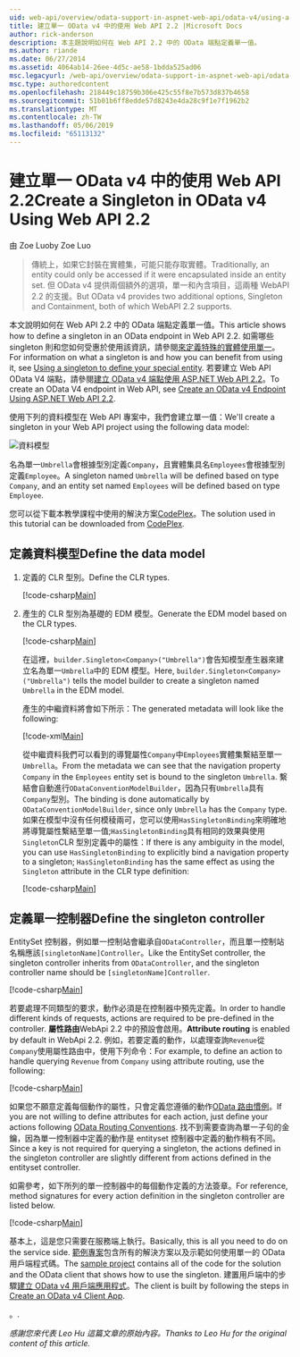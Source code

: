 ```yaml
---
uid: web-api/overview/odata-support-in-aspnet-web-api/odata-v4/using-a-singleton-in-an-odata-endpoint-in-web-api-22
title: 建立單一 OData v4 中的使用 Web API 2.2 |Microsoft Docs
author: rick-anderson
description: 本主題說明如何在 Web API 2.2 中的 OData 端點定義單一值。
ms.author: riande
ms.date: 06/27/2014
ms.assetid: 4064ab14-26ee-4d5c-ae58-1bdda525ad06
msc.legacyurl: /web-api/overview/odata-support-in-aspnet-web-api/odata-v4/using-a-singleton-in-an-odata-endpoint-in-web-api-22
msc.type: authoredcontent
ms.openlocfilehash: 218449c18759b306e425c55f8e7b573d837b4658
ms.sourcegitcommit: 51b01b6ff8edde57d8243e4da28c9f1e7f1962b2
ms.translationtype: MT
ms.contentlocale: zh-TW
ms.lasthandoff: 05/06/2019
ms.locfileid: "65113132"
---
```

# <a name="create-a-singleton-in-odata-v4-using-web-api-22"></a><span data-ttu-id="02670-103">建立單一 OData v4 中的使用 Web API 2.2</span><span class="sxs-lookup"><span data-stu-id="02670-103">Create a Singleton in OData v4 Using Web API 2.2</span></span>

<span data-ttu-id="02670-104">由 Zoe Luo</span><span class="sxs-lookup"><span data-stu-id="02670-104">by Zoe Luo</span></span>

> <span data-ttu-id="02670-105">傳統上，如果它封裝在實體集，可能只能存取實體。</span><span class="sxs-lookup"><span data-stu-id="02670-105">Traditionally, an entity could only be accessed if it were encapsulated inside an entity set.</span></span> <span data-ttu-id="02670-106">但 OData v4 提供兩個額外的選項，單一和內含項目，這兩種 WebAPI 2.2 的支援。</span><span class="sxs-lookup"><span data-stu-id="02670-106">But OData v4 provides two additional options, Singleton and Containment, both of which WebAPI 2.2 supports.</span></span>

<span data-ttu-id="02670-107">本文說明如何在 Web API 2.2 中的 OData 端點定義單一值。</span><span class="sxs-lookup"><span data-stu-id="02670-107">This article shows how to define a singleton in an OData endpoint in Web API 2.2.</span></span> <span data-ttu-id="02670-108">如需哪些 singleton 則和您如何受惠於使用該資訊，請參閱[來定義特殊的實體使用單一](https://blogs.msdn.com/b/odatateam/archive/2014/03/05/use-singleton-to-define-your-special-entity.aspx)。</span><span class="sxs-lookup"><span data-stu-id="02670-108">For information on what a singleton is and how you can benefit from using it, see [Using a singleton to define your special entity](https://blogs.msdn.com/b/odatateam/archive/2014/03/05/use-singleton-to-define-your-special-entity.aspx).</span></span> <span data-ttu-id="02670-109">若要建立 Web API OData V4 端點，請參閱[建立 OData v4 端點使用 ASP.NET Web API 2.2](create-an-odata-v4-endpoint.md)。</span><span class="sxs-lookup"><span data-stu-id="02670-109">To create an OData V4 endpoint in Web API, see [Create an OData v4 Endpoint Using ASP.NET Web API 2.2](create-an-odata-v4-endpoint.md).</span></span> 

<span data-ttu-id="02670-110">使用下列的資料模型在 Web API 專案中，我們會建立單一值：</span><span class="sxs-lookup"><span data-stu-id="02670-110">We'll create a singleton in your Web API project using the following data model:</span></span>

![資料模型](using-a-singleton-in-an-odata-endpoint-in-web-api-22/_static/image1.png)

<span data-ttu-id="02670-112">名為單一`Umbrella`會根據型別定義`Company`，且實體集具名`Employees`會根據型別定義`Employee`。</span><span class="sxs-lookup"><span data-stu-id="02670-112">A singleton named `Umbrella` will be defined based on type `Company`, and an entity set named `Employees` will be defined based on type `Employee`.</span></span>

<span data-ttu-id="02670-113">您可以從下載本教學課程中使用的解決方案[CodePlex](http://aspnet.codeplex.com/sourcecontrol/latest#Samples/WebApi/OData/v4/ODataSingletonSample/)。</span><span class="sxs-lookup"><span data-stu-id="02670-113">The solution used in this tutorial can be downloaded from [CodePlex](http://aspnet.codeplex.com/sourcecontrol/latest#Samples/WebApi/OData/v4/ODataSingletonSample/).</span></span>

## <a name="define-the-data-model"></a><span data-ttu-id="02670-114">定義資料模型</span><span class="sxs-lookup"><span data-stu-id="02670-114">Define the data model</span></span>

1. <span data-ttu-id="02670-115">定義的 CLR 型別。</span><span class="sxs-lookup"><span data-stu-id="02670-115">Define the CLR types.</span></span>

    [!code-csharp[Main](using-a-singleton-in-an-odata-endpoint-in-web-api-22/samples/sample1.cs)]
2. <span data-ttu-id="02670-116">產生的 CLR 型別為基礎的 EDM 模型。</span><span class="sxs-lookup"><span data-stu-id="02670-116">Generate the EDM model based on the CLR types.</span></span>

    [!code-csharp[Main](using-a-singleton-in-an-odata-endpoint-in-web-api-22/samples/sample2.cs)]

    <span data-ttu-id="02670-117">在這裡，`builder.Singleton<Company>("Umbrella")`會告知模型產生器來建立名為單一`Umbrella`中的 EDM 模型。</span><span class="sxs-lookup"><span data-stu-id="02670-117">Here, `builder.Singleton<Company>("Umbrella")` tells the model builder to create a singleton named `Umbrella` in the EDM model.</span></span>

    <span data-ttu-id="02670-118">產生的中繼資料將會如下所示：</span><span class="sxs-lookup"><span data-stu-id="02670-118">The generated metadata will look like the following:</span></span>

    [!code-xml[Main](using-a-singleton-in-an-odata-endpoint-in-web-api-22/samples/sample3.xml)]

    <span data-ttu-id="02670-119">從中繼資料我們可以看到的導覽屬性`Company`中`Employees`實體集繫結至單一`Umbrella`。</span><span class="sxs-lookup"><span data-stu-id="02670-119">From the metadata we can see that the navigation property `Company` in the `Employees` entity set is bound to the singleton `Umbrella`.</span></span> <span data-ttu-id="02670-120">繫結會自動進行`ODataConventionModelBuilder`，因為只有`Umbrella`具有`Company`型別。</span><span class="sxs-lookup"><span data-stu-id="02670-120">The binding is done automatically by `ODataConventionModelBuilder`, since only `Umbrella` has the `Company` type.</span></span> <span data-ttu-id="02670-121">如果在模型中沒有任何模稜兩可，您可以使用`HasSingletonBinding`來明確地將導覽屬性繫結至單一值;`HasSingletonBinding`具有相同的效果與使用`Singleton`CLR 型別定義中的屬性：</span><span class="sxs-lookup"><span data-stu-id="02670-121">If there is any ambiguity in the model, you can use `HasSingletonBinding` to explicitly bind a navigation property to a singleton; `HasSingletonBinding` has the same effect as using the `Singleton` attribute in the CLR type definition:</span></span>

    [!code-csharp[Main](using-a-singleton-in-an-odata-endpoint-in-web-api-22/samples/sample4.cs)]

## <a name="define-the-singleton-controller"></a><span data-ttu-id="02670-122">定義單一控制器</span><span class="sxs-lookup"><span data-stu-id="02670-122">Define the singleton controller</span></span>

<span data-ttu-id="02670-123">EntitySet 控制器，例如單一控制站會繼承自`ODataController`，而且單一控制站名稱應該`[singletonName]Controller`。</span><span class="sxs-lookup"><span data-stu-id="02670-123">Like the EntitySet controller, the singleton controller inherits from `ODataController`, and the singleton controller name should be `[singletonName]Controller`.</span></span>

[!code-csharp[Main](using-a-singleton-in-an-odata-endpoint-in-web-api-22/samples/sample5.cs)]

<span data-ttu-id="02670-124">若要處理不同類型的要求，動作必須是在控制器中預先定義。</span><span class="sxs-lookup"><span data-stu-id="02670-124">In order to handle different kinds of requests, actions are required to be pre-defined in the controller.</span></span> <span data-ttu-id="02670-125">**屬性路由**WebApi 2.2 中的預設會啟用。</span><span class="sxs-lookup"><span data-stu-id="02670-125">**Attribute routing** is enabled by default in WebApi 2.2.</span></span> <span data-ttu-id="02670-126">例如，若要定義的動作，以處理查詢`Revenue`從`Company`使用屬性路由中，使用下列命令：</span><span class="sxs-lookup"><span data-stu-id="02670-126">For example, to define an action to handle querying `Revenue` from `Company` using attribute routing, use the following:</span></span>

[!code-csharp[Main](using-a-singleton-in-an-odata-endpoint-in-web-api-22/samples/sample6.cs)]

<span data-ttu-id="02670-127">如果您不願意定義每個動作的屬性，只會定義您遵循的動作[OData 路由慣例](../odata-routing-conventions.md)。</span><span class="sxs-lookup"><span data-stu-id="02670-127">If you are not willing to define attributes for each action, just define your actions following [OData Routing Conventions](../odata-routing-conventions.md).</span></span> <span data-ttu-id="02670-128">找不到需要查詢為單一子句的金鑰，因為單一控制器中定義的動作是 entityset 控制器中定義的動作稍有不同。</span><span class="sxs-lookup"><span data-stu-id="02670-128">Since a key is not required for querying a singleton, the actions defined in the singleton controller are slightly different from actions defined in the entityset controller.</span></span>

<span data-ttu-id="02670-129">如需參考，如下所列的單一控制器中的每個動作定義的方法簽章。</span><span class="sxs-lookup"><span data-stu-id="02670-129">For reference, method signatures for every action definition in the singleton controller are listed below.</span></span>

[!code-csharp[Main](using-a-singleton-in-an-odata-endpoint-in-web-api-22/samples/sample7.cs)]

<span data-ttu-id="02670-130">基本上，這是您只需要在服務端上執行。</span><span class="sxs-lookup"><span data-stu-id="02670-130">Basically, this is all you need to do on the service side.</span></span> <span data-ttu-id="02670-131">[範例專案](http://aspnet.codeplex.com/sourcecontrol/latest#Samples/WebApi/OData/v4/ODataSingletonSample/)包含所有的解決方案以及示範如何使用單一的 OData 用戶端程式碼。</span><span class="sxs-lookup"><span data-stu-id="02670-131">The [sample project](http://aspnet.codeplex.com/sourcecontrol/latest#Samples/WebApi/OData/v4/ODataSingletonSample/) contains all of the code for the solution and the OData client that shows how to use the singleton.</span></span> <span data-ttu-id="02670-132">建置用戶端中的步驟[建立 OData v4 用戶端應用程式](create-an-odata-v4-client-app.md)。</span><span class="sxs-lookup"><span data-stu-id="02670-132">The client is built by following the steps in [Create an OData v4 Client App](create-an-odata-v4-client-app.md).</span></span>

<span data-ttu-id="02670-133">。</span><span class="sxs-lookup"><span data-stu-id="02670-133">.</span></span> 

<span data-ttu-id="02670-134">*感謝您來代表 Leo Hu 這篇文章的原始內容。*</span><span class="sxs-lookup"><span data-stu-id="02670-134">*Thanks to Leo Hu for the original content of this article.*</span></span>
